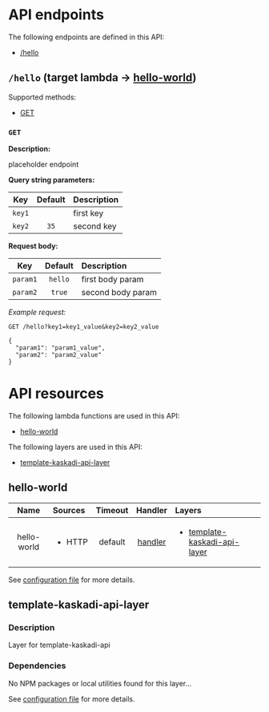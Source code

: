# API endpoints

The following endpoints are defined in this API:
- [/hello](#/hello)

## `/hello` (target lambda → [hello-world](#hello-world))

Supported methods:
- [GET](#GET)

### `GET`

**Description:**

placeholder endpoint

**Query string parameters:**

|   Key  | Default | Description |
| :----: | :-----: | :---------- |
| `key1` |         | first key   |
| `key2` |   `35`  | second key  |

**Request body:**

|    Key   | Default | Description       |
| :------: | :-----: | :---------------- |
| `param1` | `hello` | first body param  |
| `param2` |  `true` | second body param |

_Example request:_

```HTTP
GET /hello?key1=key1_value&key2=key2_value

{
  "param1": "param1_value",
  "param2": "param2_value"
}
```

# API resources

The following lambda functions are used in this API:
- [hello-world](#hello-world)

The following layers are used in this API:
- [template-kaskadi-api-layer](#template-kaskadi-api-layer)

## hello-world <a name="hello-world"></a>

|     Name    | Sources                | Timeout |                  Handler                  | Layers                                                                      |
| :---------: | :--------------------- | :-----: | :---------------------------------------: | :-------------------------------------------------------------------------- |
| hello-world | <ul><li>HTTP</li></ul> | default | [handler](./lambdas/hello-world/index.js) | <ul><li>[template-kaskadi-api-layer](#template-kaskadi-api-layer)</li></ul> |

See [configuration file](./serverless.yml) for more details.

## template-kaskadi-api-layer <a name="template-kaskadi-api-layer"></a>

### Description

Layer for template-kaskadi-api

### Dependencies

No NPM packages or local utilities found for this layer...

See [configuration file](./serverless.yml) for more details.